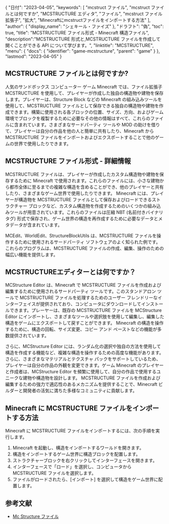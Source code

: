 {
"日付": "2023-04-05",
  "keywords": [
"mcstruct ファイル",
"mcstruct ファイルとは何ですか",
"MCSTRUCTURE エディタ",
"ファイル",
"mcstruct ファイル拡張子",
"拡大",
"Minecraftにmcstructファイルをインポートする方法"
],
  "author": {
"display_name": "シェキール・ファイズ"
},
"ドラフト": "偽",
"toc": true,
"title": "MCSTRUCTURE ファイル形式 - Minecraft 構造ファイル",
  "description":"MCSTRUCTURE 形式と,MCSTRUCTURE ファイルを作成して開くことができる API について学びます。",
"linktitle": "MCSTRUCTURE",
  "menu": {
    "docs": {
      "identifier": "game-mcstructure",
"parent": "game"
}
},
"lastmod": "2023-04-05"
}

## MCSTRUCTURE ファイルとは何ですか?

人気のサンドボックス コンピューター ゲーム Minecraft では、ファイル拡張子 MCSTRUCTURE を使用して、プレイヤーが作成した独自の構造物や建物を保存します。プレイヤーは、Structure Block などの Minecraft の組み込みツールを使用して、MCSTRUCTURE ファイルとして保存できる独自の構造物や建物を作成できます。構築に使用される各ブロックの位置、サイズ、方向、およびゲーム環境でブロックを複製するために必要なその他の情報はすべて、これらのファイルに含まれています。さまざまなサードパーティ ツールや MOD の助けを借りて、プレイヤーは自分の作品を他の人と簡単に共有したり、Minecraft から MCSTRUCTURE ファイルをインポートおよびエクスポートすることで他のゲームの世界で使用したりできます。

## MCSTRUCTURE ファイル形式 - 詳細情報

MCSTRUCTURE ファイルは、プレイヤーが作成したカスタム構造物や建物を保存するために Minecraft で使用されます。これらのファイルには、小さな建物から都市全体に至るまでの複雑な構造を含めることができ、他のプレイヤーと共有したり、さまざまなゲーム世界で使用したりできます。 Minecraft には、プレイヤーが構造物を MCSTRUCTURE ファイルとして保存およびロードできるストラクチャー ブロックなど、カスタム構造物を作成するためのいくつかの組み込みツールが用意されています。これらのファイルは圧縮 NBT (名前付きバイナリ タグ) 形式で保存され、ゲーム世界の構造を再作成するために必要なデータとメタデータが含まれています。

MCEdit、WorldEdit、StructureBlockUtils は、MCSTRUCTURE ファイルを操作するために使用されるサードパーティ ソフトウェアのよく知られた例です。これらのプログラムは、MCSTRUCTURE ファイルの作成、編集、操作のための幅広い機能を提供します。

## MCSTRUCTUREエディターとは何ですか？

MCStructure Editor は、Minecraft で MCSTRUCTURE ファイルを作成および編集するために使用されるサードパーティ ツールです。このスタンドアロン ツールで MCSTRUCTURE ファイルを処理するためのユーザー フレンドリーなインターフェイスが提供されており、コンピュータにダウンロードしてインストールできます。プレーヤーは、既存の MCSTRUCTURE ファイルを MCStructure Editor にインポートし、さまざまなツールや選択肢を使用して編集し、編集した構造をゲームにエクスポートして戻すことができます。 Minecraft の構造を操作するために、構造の回転、サイズ変更、コピー アンド ペーストなどの機能が多数提供されています。

さらに、MCStructure Editor には、ランダム化の選択や独自の方法を使用して構造を作成する機能など、複雑な構造を操作するための高度な機能があります。さらに、さまざまなマテリアルとテクスチャ パックをサポートしているため、プレイヤーは自分の作品の外観を変更できます。ゲーム Minecraft のプレイヤーと作成者は、MCStructure Editor を頻繁に使用して、自分の作品で使用するユニークな建物や構造物を設計します。 MCSTRUCTURE ファイルを作成および編集するための強力で適応性のあるメカニズムを提供することで、Minecraft ビルダーと開発者の活気に満ちた多様なコミュニティに貢献します。

## Minecraft に MCSTRUCTURE ファイルをインポートする方法

Minecraft に MCSTRUCTURE ファイルをインポートするには、次の手順を実行します。

1. Minecraft を起動し、構造をインポートするワールドを開きます。
2. 構造をインポートするゲーム世界に構造ブロックを配置します。
3. ストラクチャーブロックを右クリックしてインターフェースを開きます。
4. インターフェースで「ロード」を選択し、コンピュータから MCSTRUCTURE ファイルを選択します。
5. ファイルがロードされたら、[インポート] を選択して構造をゲーム世界に配置します。

## 参考文献
* [Mc Structure ファイル](https://wiki.bedrock.dev/nbt/mcstructure.html)

